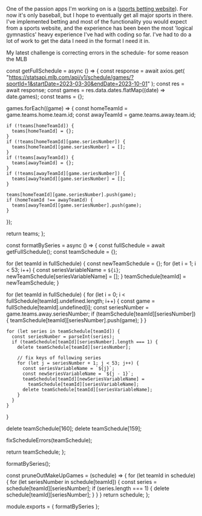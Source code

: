 One of the passion apps I'm working on is a (<a href='https://sports-app322.herokuapp.com/'>sports betting website</a>). For now it's only baseball, but I hope to eventually get all major sports in there. I've implemented betting and most of the functionality you would expect from a sports website, and the experience has been been the most 'logical gymnastics' heavy experience I've had with coding so far. I've had to do a lot of work to get the data I need in the format I need it in.

My latest challenge is correcting errors in the schedule- for some reason the MLB


const getFullSchedule = async () => {
  const response = await axios.get(
    "https://statsapi.mlb.com/api/v1/schedule/games/?sportId=1&startDate=2023-03-30&endDate=2023-10-01"
  );
  const res = await response;
  const games = res.data.dates.flatMap((date) => date.games);
  const teams = {};

  games.forEach((game) => {
    const homeTeamId = game.teams.home.team.id;
    const awayTeamId = game.teams.away.team.id;

    if (!teams[homeTeamId]) {
      teams[homeTeamId] = {};
    }
    if (!teams[homeTeamId][game.seriesNumber]) {
      teams[homeTeamId][game.seriesNumber] = [];
    }
    if (!teams[awayTeamId]) {
      teams[awayTeamId] = {};
    }
    if (!teams[awayTeamId][game.seriesNumber]) {
      teams[awayTeamId][game.seriesNumber] = [];
    }

    teams[homeTeamId][game.seriesNumber].push(game);
    if (homeTeamId !== awayTeamId) {
      teams[awayTeamId][game.seriesNumber].push(game);
    }
  });

  return teams;
};

const formatBySeries = async () => {
  const fullSchedule = await getFullSchedule();
  const teamSchedule = {};

  for (let teamId in fullSchedule) {
    const newTeamSchedule = {};
    for (let i = 1; i < 53; i++) {
      const seriesVariableName = `${i}`;
      newTeamSchedule[seriesVariableName] = [];
    }
    teamSchedule[teamId] = newTeamSchedule;
  }

  for (let teamId in fullSchedule) {
    for (let i = 0; i < fullSchedule[teamId].undefined.length; i++) {
      const game = fullSchedule[teamId].undefined[i];
      const seriesNumber = game.teams.away.seriesNumber;
      if (teamSchedule[teamId][seriesNumber]) {
        teamSchedule[teamId][seriesNumber].push(game);
      }
    }

    for (let series in teamSchedule[teamId]) {
      const seriesNumber = parseInt(series);
      if (teamSchedule[teamId][seriesNumber].length === 1) {
        delete teamSchedule[teamId][seriesNumber];

        // fix keys of following series
        for (let j = seriesNumber + 1; j < 53; j++) {
          const seriesVariableName = `${j}`;
          const newSeriesVariableName = `${j - 1}`;
          teamSchedule[teamId][newSeriesVariableName] =
            teamSchedule[teamId][seriesVariableName];
          delete teamSchedule[teamId][seriesVariableName];
        }
      }
    }
  }

  delete teamSchedule[160];
  delete teamSchedule[159];

  fixScheduleErrors(teamSchedule);

  return teamSchedule;
};

formatBySeries();

const pruneOutMakeUpGames = (schedule) => {
  for (let teamId in schedule) {
    for (let seriesNumber in schedule[teamId]) {
      const series = schedule[teamId][seriesNumber];
      if (series.length === 1) {
        delete schedule[teamId][seriesNumber];
      }
    }
  }
  return schedule;
};



module.exports = { formatBySeries };
